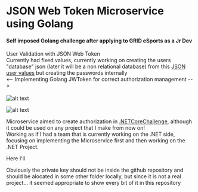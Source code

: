 # JSON Web Token Microservice using Golang
#### Self imposed Golang challenge after applying to GRID eSports as a Jr Dev

User Validation with JSON Web Token<br>
Currently had fixed values, currently working on creating the users "database" json (later it will be a non relational database) from this [JSON user values](https://reqres.in/api/users) but creating the passwords internally<br>
<-- Implementing Golang JWToken for correct authorization management --><br><br>
![alt text](https://github.com/SebastianRaiquenParisi/JWT-Golang-Microservice/blob/main/documentation-images/JWT-pm-login.png?raw=true)

![alt text](https://github.com/SebastianRaiquenParisi/JWT-Golang-Microservice/blob/main/documentation-images/JWT-pm-validate.png?raw=true)




Microservice aimed to create authorization in [.NETCoreChallenge](https://github.com/SebastianRaiquenParisi/.NETCoreChallenge), although it could be used on any project that I make from now on!<br>
Working as if I had a team that is currently working on the .NET side, focusing on implementing the Microservice first and then working on the .NET Project.


Here I'll 


Obviously the private key should not be inside the github repository and should be alocated in some other folder locally, but since it is not a real project... it seemed appropriate to show every bit of it in this repository
